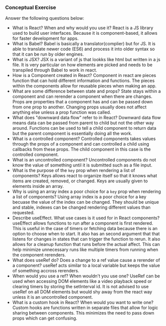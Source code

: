 ### Conceptual Exercise

Answer the following questions below:

- What is React? When and why would you use it?
React is a JS library used to build user interfaces. Because it is component-based, it allows for faster development for apps. 
- What is Babel?
Babel is basically a translator(complier) but for JS. It is able to translate newer code (ES6) and process it into older syntax so that it can be run by older engines. 
- What is JSX?
JSX is a variant of js that lookks like html but written in a js file. It is very particular on how elements are picked and needs to be transpiled through Babel to work in react.
- How is a Component created in React?
Component in react are pieces function that can hold different information and functions. The pieces within the components allow for reusable pieces when making an app.
- What are some difference between state and props?
State stays within a component and can rerender a component when there are changes. Props are properties that a component has and can be passed down from one prop to another. Changing props usually does not affect anything else unless a prop function was called. 
- What does "downward data flow" refer to in React?
Downward data flow means data can be passed from parent to child but not the other way around. Functions can be used to tell a child component to return data but the parent component is essentially doing all the work. 
- What is a controlled component?
Controlled components takes values through the props of a component and can controlled a child using callbacks from these props. The child component in this case is the controlled component. 
- What is an uncontrolled component?
Uncontrolled components do not know the value of something until it is submitted such as a file input.
- What is the purpose of the `key` prop when rendering a list of components?
Keys allows react to organize itself so that it knows what items are created, removed, or changed. Keys are usually given to elements inside an array.
- Why is using an array index a poor choice for a `key` prop when rendering a list of components?
Using array index is a poor choice for a key becuase the value of the index can be changed. They should be unique and stable, indexes can be changed rendering different values than requested. 
- Describe useEffect.  What use cases is it used for in React components?
useEffect allows functions to run after a component is first rendered. This is useful in the case of timers or fetching data because there is an option to choose when to start. It also has an second argument that that listens for changes in states that can trigger the function to rerun. It also allows for a cleanup function that runs before the actual affect. This can help minimize unnecessary runs like multiple timers from running when the component rerenders. 
- What does useRef do?  Does a change to a ref value cause a rerender of a component?
useRef acts similar to a local variable but keeps the value of something accross rerenders. 
- When would you use a ref? When wouldn't you use one?
UseRef can be used when accessing DOM elements like a video playback speed or clearing timers by storing the setInterval id. It is not advised to use useRef on all DOM elements but would shy away from the react way unless it is an uncontrolled component.
- What is a custom hook in React? When would you want to write one?
Custom hooks are functions written in separate files that allow for logic sharing between components. This minimizes the need to pass down props which can get confusing.